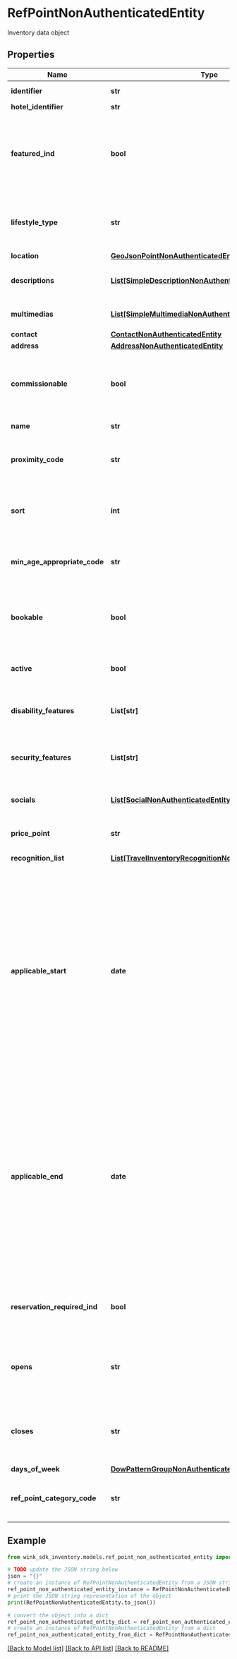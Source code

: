# RefPointNonAuthenticatedEntity

Inventory data object

## Properties

Name | Type | Description | Notes
------------ | ------------- | ------------- | -------------
**identifier** | **str** | Unique record identifier | 
**hotel_identifier** | **str** | Hotel identifier. | 
**featured_ind** | **bool** | Indicates whether this blocking is featured. Use this flag as a way to signify that this blocking is special. | 
**lifestyle_type** | **str** | Indicate the type of lifestyle this blocking should be associated with. | [optional] 
**location** | [**GeoJsonPointNonAuthenticatedEntity**](GeoJsonPointNonAuthenticatedEntity.md) |  | 
**descriptions** | [**List[SimpleDescriptionNonAuthenticatedEntity]**](SimpleDescriptionNonAuthenticatedEntity.md) | Localized descriptions describing blocking. | 
**multimedias** | [**List[SimpleMultimediaNonAuthenticatedEntity]**](SimpleMultimediaNonAuthenticatedEntity.md) | List of images / videos of blocking. | 
**contact** | [**ContactNonAuthenticatedEntity**](ContactNonAuthenticatedEntity.md) |  | 
**address** | [**AddressNonAuthenticatedEntity**](AddressNonAuthenticatedEntity.md) |  | 
**commissionable** | **bool** | Indicate whether sales channels receive commission for selling this blocking. | [default to True]
**name** | **str** | Internal name of blocking. | 
**proximity_code** | **str** | Supported OTA specification &#x60;PRX&#x60; code. See [OTA geoname data](#operation/showAvailableCodesForCategory) | 
**sort** | **int** | Use this property to sort an blocking in a list of activities. | [optional] 
**min_age_appropriate_code** | **str** | Supported OTA specification &#x60;AQC&#x60; code. See [OTA geoname data](#operation/showAvailableCodesForCategory) | [optional] 
**bookable** | **bool** | Indicates if this blocking can be added to a booking or if it is read-only marketing material only. | [default to True]
**active** | **bool** | Modify blocking availability with this flag. | [default to True]
**disability_features** | **List[str]** | Supported OTA specification &#x60;PHY&#x60; code. See [OTA geoname data](#operation/showAvailableCodesForCategory) | [optional] 
**security_features** | **List[str]** | Supported OTA specification &#x60;SEC&#x60; code. See [OTA geoname data](#operation/showAvailableCodesForCategory) | [optional] 
**socials** | [**List[SocialNonAuthenticatedEntity]**](SocialNonAuthenticatedEntity.md) | Social network accounts for blocking (if applicable). | [optional] 
**price_point** | **str** | Level of expensiveness. | [default to 'THREE']
**recognition_list** | [**List[TravelInventoryRecognitionNonAuthenticatedEntity]**](TravelInventoryRecognitionNonAuthenticatedEntity.md) | Inventory-level recognition. | [optional] 
**applicable_start** | **date** | Start month and day or date for which the attraction (e.g. the start of a season) is available. This date property signifies that the blocking is recurring and / or seasonal. If the date is in the past, only day and month will be used to infer seasonality. If the date is a future date, it will be interpreted as a starting date. | [optional] 
**applicable_end** | **date** | End month and day or date for which the attraction (e.g. the start of a season) is available. This date property signifies that the blocking is recurring and / or seasonal. If the date is in the past, only day and month will be used to infer seasonality. If the date is a future date, it will be interpreted as a ending date. | [optional] 
**reservation_required_ind** | **bool** | Indicates whether a reservation is required to participate in this blocking. | [optional] 
**opens** | **str** | Opening time of blocking (if applicable). Leave empty if blocking is always available. | [optional] 
**closes** | **str** | Closing time of blocking (if applicable). Leave empty if blocking is always available. | [optional] 
**days_of_week** | [**DowPatternGroupNonAuthenticatedEntity**](DowPatternGroupNonAuthenticatedEntity.md) |  | [optional] 
**ref_point_category_code** | **str** | Supported OTA specification &#x60;REF&#x60; code. See [OTA geoname data](#operation/showAvailableCodesForCategory). | 

## Example

```python
from wink_sdk_inventory.models.ref_point_non_authenticated_entity import RefPointNonAuthenticatedEntity

# TODO update the JSON string below
json = "{}"
# create an instance of RefPointNonAuthenticatedEntity from a JSON string
ref_point_non_authenticated_entity_instance = RefPointNonAuthenticatedEntity.from_json(json)
# print the JSON string representation of the object
print(RefPointNonAuthenticatedEntity.to_json())

# convert the object into a dict
ref_point_non_authenticated_entity_dict = ref_point_non_authenticated_entity_instance.to_dict()
# create an instance of RefPointNonAuthenticatedEntity from a dict
ref_point_non_authenticated_entity_from_dict = RefPointNonAuthenticatedEntity.from_dict(ref_point_non_authenticated_entity_dict)
```
[[Back to Model list]](../README.md#documentation-for-models) [[Back to API list]](../README.md#documentation-for-api-endpoints) [[Back to README]](../README.md)


